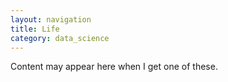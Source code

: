 ```yaml
---
layout: navigation
title: Life
category: data_science
---
```


Content may appear here when I get one of these.
